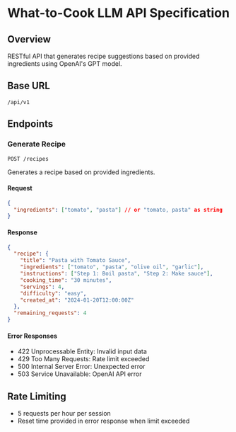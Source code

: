 # What-to-Cook LLM API Specification

## Overview
RESTful API that generates recipe suggestions based on provided ingredients using OpenAI's GPT model.

## Base URL
`/api/v1`

## Endpoints

### Generate Recipe
`POST /recipes`

Generates a recipe based on provided ingredients.

#### Request
```json
{
  "ingredients": ["tomato", "pasta"] // or "tomato, pasta" as string
}
```

#### Response
```json
{
  "recipe": {
    "title": "Pasta with Tomato Sauce",
    "ingredients": ["tomato", "pasta", "olive oil", "garlic"],
    "instructions": ["Step 1: Boil pasta", "Step 2: Make sauce"],
    "cooking_time": "30 minutes",
    "servings": 4,
    "difficulty": "easy",
    "created_at": "2024-01-20T12:00:00Z"
  },
  "remaining_requests": 4
}
```

#### Error Responses
- 422 Unprocessable Entity: Invalid input data
- 429 Too Many Requests: Rate limit exceeded
- 500 Internal Server Error: Unexpected error
- 503 Service Unavailable: OpenAI API error

## Rate Limiting
- 5 requests per hour per session
- Reset time provided in error response when limit exceeded
